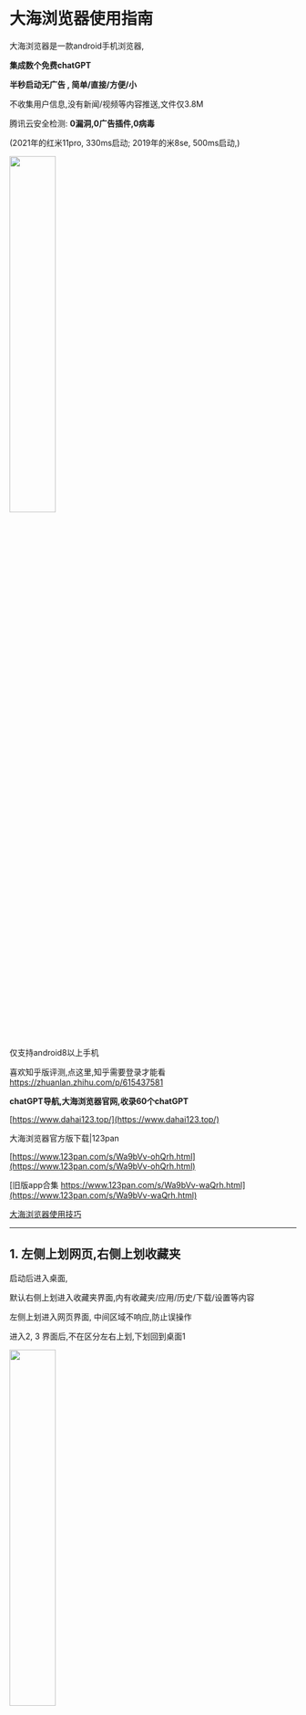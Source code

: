 # 大海浏览器使用指南

大海浏览器是一款android手机浏览器,

**集成数个免费chatGPT**

**半秒启动无广告 , 简单/直接/方便/小**

不收集用户信息,没有新闻/视频等内容推送,文件仅3.8M

腾讯云安全检测: **0漏洞,0广告插件,0病毒**

(2021年的红米11pro, 330ms启动; 2019年的米8se, 500ms启动,)

<div align="left"><img src="https://cdn.dahai123.top/dhb/pic/1_10_2_540t.jpg" width="40%"></div>
仅支持android8以上手机

喜欢知乎版评测,点这里,知乎需要登录才能看
https://zhuanlan.zhihu.com/p/615437581


>

**chatGPT导航,大海浏览器官网,收录60个chatGPT**

[https://www.dahai123.top/](https://www.dahai123.top/)


大海浏览器官方版下载|123pan

[https://www.123pan.com/s/Wa9bVv-ohQrh.html](https://www.123pan.com/s/Wa9bVv-ohQrh.html)

[旧版app合集 https://www.123pan.com/s/Wa9bVv-waQrh.html](https://www.123pan.com/s/Wa9bVv-waQrh.html)

[大海浏览器使用技巧](https://gitee.com/boomer001/dahai-browser/blob/master/skill.md#%E5%A4%A7%E6%B5%B7%E6%B5%8F%E8%A7%88%E5%99%A8%E4%BD%BF%E7%94%A8%E6%8A%80%E5%B7%A7)

*****

## 1. 左侧上划网页,右侧上划收藏夹

启动后进入桌面,

默认右侧上划进入收藏夹界面,内有收藏夹/应用/历史/下载/设置等内容

左侧上划进入网页界面, 中间区域不响应,防止误操作

进入2, 3 界面后,不在区分左右上划,下划回到桌面1

<div align="left"><img src="https://cdn.dahai123.top/dhb/pic/1-6-1.jpg" width="40%"></div>

*****
## 2. 第二桌面

**支持多桌面,桌面可添加app快捷/微件/网页快捷/合并文件夹**

<div align="left"><img src="https://cdn.dahai123.top/dhb/pic/6-3.jpg" width="40%"></div>

>

桌面仅放几个常用的app快捷,常访问的网站

摆脱密密麻麻的系统桌面,避免不想卸载又不想整理的烦恼

两个文件夹也能合并为一个, 4宫格/9宫格自动切换,快速整理桌面

app快捷一键返回,比如一键返回微信,名称能编辑

可以添加天气等微件

可以添加网页快捷到桌面, 名称能编辑

文件夹容量可以设置, 目前最大81

<div align="left"><img src="https://cdn.dahai123.top/dhb/pic/5-2.jpg" width="40%"></div>

>

一键打开文件夹内所有网页

本人就将常看网页放到一个文件夹内,一次打开全部.(文件夹内app只能打开最后一个,android系统的限制)

<div align="left"><img src="https://cdn.dahai123.top/dhb/pic/2-5.jpg" width="40%"></div>

*****

## 3. 网页浏览

默认上次未正常关闭的网页(例如app被杀),会在本次打开app后自动打开

**恢复已关**: 默认每次打开3个最近关闭的网页

<div align="left"><img src="https://cdn.dahai123.top/dhb/pic/3-3_1080.jpg" width="40%"></div>

*****

## 4. 无图模式--屏蔽网页广告

无图模式有2种

4.1 **全局无图**：任何网页都无图

4.2 **此网站无图**: 网页所在的网站无图, 这网站的网页都无图浏览, 可以编辑网址保存

4.3 **仅本页有图**: 网页无图后, 临时看看页面的图片

过去无图模式可以节约流量,

而现在有些网页不断跳图(含弹窗广告),遮挡文字,影响阅读. 无图后,图片区域是透明的,不再遮挡

腾讯x5内核无图模式是失效的, 无图模式自动切换到android系统浏览器内核

<div align="left"><img src="https://cdn.dahai123.top/dhb/pic/4-3_800.jpg" width="40%"></div>

****

## 5. 腾讯云安全检测: 0漏洞,0广告插件,0病毒


<div align="left"><img src="https://cdn.dahai123.top/dhb/pic/1.1.8.png" width="40%"></div>


**保护用户隐私**:
> 不收集个人信息

> 不获取用户手机设备信息(IMEI、OAID、IMSI、MAC等信息).读取应用列表只为了显示,保存在用户本机,不上传到网络

> 仅使用腾讯X浏览器内核,腾讯bugly收集崩溃日志,再无其他第三方SDK

****

## 6. 付费模式

>付费用户,优惠期**2年9.9元** ,桌面布局M\*N不限,文件夹容量最大可达81,桌面可有多页.

>普通用户不用登录注册,2个月试用期,功能和付费用户一样. 
之后,桌面布局5*6,文件夹容量9,桌面仅1页

>普通用户/收费用户都没有广告

****

## 7. 国内应用市场对个人APP开发者友好度评测
记录一下自己上架的经历:

https://gitee.com/boomer001/dahai-browser/blob/master/app-market-evaluate.md


 
